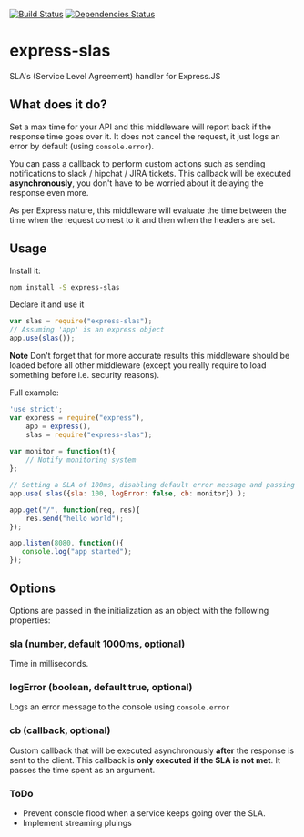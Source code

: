 [![Build Status](https://travis-ci.org/elfido/express-slas.svg?branch=master)](https://travis-ci.org/elfido/express-slas)
[![Dependencies Status](https://david-dm.org/elfido/express-slas.svg)](https://david-dm.org/elfido/express-slas.svg)

# express-slas
SLA's (Service Level Agreement) handler for Express.JS

## What does it do?
Set a max time for your API and this middleware will report back if the response time goes over it. It does not cancel the request, it just
logs an error by default (using ```console.error```).

You can pass a callback to perform custom actions such as sending notifications to slack / hipchat / JIRA tickets. This callback will be executed
**asynchronously**, you don't have to be worried about it delaying the response even more.

As per Express nature, this middleware will evaluate the time between the time
when the request comest to it and then when the headers are set.

## Usage
Install it:
```sh
npm install -S express-slas
```

Declare it and use it
```javascript
var slas = require("express-slas");
// Assuming 'app' is an express object
app.use(slas());
```
**Note** Don't forget that for more accurate results this middleware should be loaded
before all other middleware (except you really require to load something before i.e. security reasons).


Full example:
```javascript
'use strict';
var express = require("express"),
    app = express(),
    slas = require("express-slas");
    
var monitor = function(t){
    // Notify monitoring system
};

// Setting a SLA of 100ms, disabling default error message and passing a callback
app.use( slas({sla: 100, logError: false, cb: monitor}) );

app.get("/", function(req, res){
    res.send("hello world");
});

app.listen(8080, function(){
   console.log("app started"); 
});
```

## Options

Options are passed in the initialization as an object with the following properties:

### sla (number, default 1000ms, optional)
Time in milliseconds. 

### logError (boolean, default true, optional)
Logs an error message to the console using ```console.error```


### cb (callback, optional)
Custom callback that will be executed asynchronously **after** the response is sent to the client.
This callback is **only executed if the SLA is not met**. It passes the time spent as an argument. 

### ToDo
* Prevent console flood when a service keeps going over the SLA.
* Implement streaming pluings
